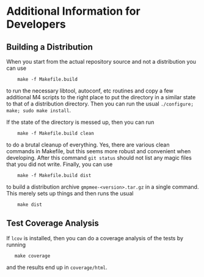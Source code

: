 # Additional Information for Developers

## Building a Distribution

When you start from the actual repository source and not a
distribution you can use

        make -f Makefile.build

to run the necessary libtool, autoconf, etc routines and copy a few
additional M4 scripts to the right place to put the directory in a
similar state to that of a distribution directory. Then you can run
the usual `./configure; make; sudo make install`.

If the state of the directory is messed up, then you can run

        make -f Makefile.build clean

to do a brutal cleanup of everything. Yes, there are various clean
commands in Makefile, but this seems more robust and convenient when
developing. After this command `git status` should not list any magic
files that you did not write. Finally, you can use

        make -f Makefile.build dist

to build a distribution archive `gmpmee-<version>.tar.gz` in a single
command. This merely sets up things and then runs the usual

        make dist

## Test Coverage Analysis

If `lcov` is installed, then you can do a coverage analysis of the
tests by running

       make coverage

and the results end up in `coverage/html`.
